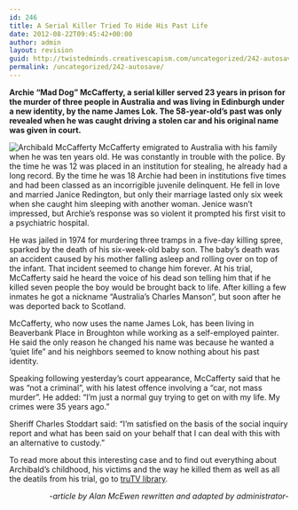 ```yaml
---
id: 246
title: A Serial Killer Tried To Hide His Past Life
date: 2012-08-22T09:45:42+00:00
author: admin
layout: revision
guid: http://twistedminds.creativescapism.com/uncategorized/242-autosave/
permalink: /uncategorized/242-autosave/
---
```

<p class="dropcap-first">
  <strong>Archie &#8220;Mad Dog&#8221; McCafferty, a serial killer served 23 years in prison for the murder of three people in Australia and was living in Edinburgh under a new identity, by the name James Lok. The 58-year-old&#8217;s past was only revealed when he was caught driving a stolen car and his original name was given in court.</strong>
</p>

<img class="left" src="/img/post/Archibald.jpg" alt="Archibald McCafferty" /> McCafferty emigrated to Australia with his family when he was ten years old. He was constantly in trouble with the police. By the time he was 12 was placed in an institution for stealing, he already had a long record. By the time he was 18 Archie had been in institutions five times and had been classed as an incorrigible juvenile delinquent. He fell in love and married Janice Redington, but only their marriage lasted only six week when she caught him sleeping with another woman. Jenice wasn&#8217;t impressed, but Archie&#8217;s response was so violent it prompted his first visit to a psychiatric hospital.

He was jailed in 1974 for murdering three tramps in a five-day killing spree, sparked by the death of his six-week-old baby son. The baby&#8217;s death was an accident caused by his mother falling asleep and rolling over on top of the infant. That incident seemed to change him forever. At his trial, McCafferty said he heard the voice of his dead son telling him that if he killed seven people the boy would be brought back to life. After killing a few inmates he got a nickname &#8220;Australia&#8217;s Charles Manson&#8221;, but soon after he was deported back to Scotland.

McCafferty, who now uses the name James Lok, has been living in Beaverbank Place in Broughton while working as a self-employed painter. He said the only reason he changed his name was because he wanted a &#8216;quiet life&#8221; and his neighbors seemed to know nothing about his past identity.

Speaking following yesterday&#8217;s court appearance, McCafferty said that he was &#8220;not a criminal&#8221;, with his latest offence involving a &#8220;car, not mass murder&#8221;. He added: &#8220;I&#8217;m just a normal guy trying to get on with my life. My crimes were 35 years ago.&#8221;

Sheriff Charles Stoddart said: &#8220;I&#8217;m satisfied on the basis of the social inquiry report and what has been said on your behalf that I can deal with this with an alternative to custody.&#8221;

To read more about this interesting case and to find out everything about Archibald&#8217;s childhood, his victims and the way he killed them as well as all the deatils from his trial, go to [truTV library](http://www.trutv.com/library/crime/serial_killers/partners/mccafferty/index_1.html "trutv").

<p style="text-align: right;">
  <em>-article by Alan McEwen rewritten and adapted by administrator-</em>
</p>